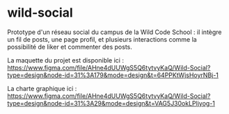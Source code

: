 # wild-social
Prototype d'un réseau social du campus de la Wild Code School : il intègre un fil de posts, une page profil, et plusieurs interactions comme la possibilité de liker et commenter des posts.

La maquette du projet est disponible ici : https://www.figma.com/file/AHne4dUUWgS5Q6tytvyKaQ/Wild-Social?type=design&node-id=31%3A179&mode=design&t=64PPKtWjsHoyrNBj-1

La charte graphique ici : https://www.figma.com/file/AHne4dUUWgS5Q6tytvyKaQ/Wild-Social?type=design&node-id=31%3A29&mode=design&t=VAG5J30okLPljyog-1

